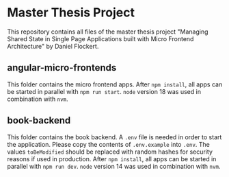 # Master Thesis Project

This repository contains all files of the master thesis project "Managing Shared State in Single Page Applications built with Micro Frontend
Architecture" by Daniel Flockert.

## angular-micro-frontends

This folder contains the micro frontend apps. After `npm install`, all apps can be started in parallel with `npm run start`. `node` version 18 was used in combination with `nvm`.

## book-backend

This folder contains the book backend. A `.env` file is needed in order to start the application. Please copy the contents of `.env.example` into `.env`. The values `toBeModified` should be replaced with random hashes for security reasons if used in production. After `npm install`, all apps can be started in parallel with `npm run dev`. `node` version 14 was used in combination with `nvm`.
